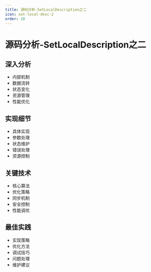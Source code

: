 ```yaml
---
title: 源码分析-SetLocalDescription之二
icon: set-local-desc-2
order: 10
---
```


# 源码分析-SetLocalDescription之二

## 深入分析
- 内部机制
- 数据流转
- 状态变化
- 资源管理
- 性能优化

## 实现细节
- 具体实现
- 参数处理
- 状态维护
- 错误处理
- 资源控制

## 关键技术
- 核心算法
- 优化策略
- 同步机制
- 安全控制
- 性能调优

## 最佳实践
- 实现策略
- 优化方法
- 调试技巧
- 问题处理
- 维护建议
